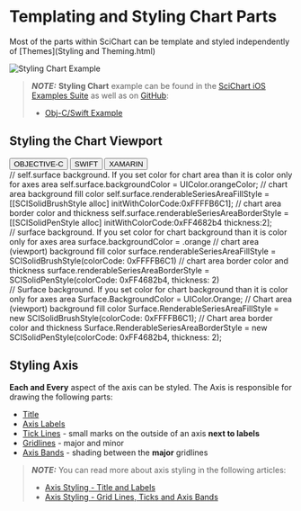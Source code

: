 # Templating and Styling Chart Parts
Most of the parts within SciChart can be template and styled independently of [Themes](Styling and Theming.html)

![Styling Chart Example](img/styling-and-theming/styling-chart-example.png)

> **_NOTE:_** **Styling Chart** example can be found in the [SciChart iOS Examples Suite](https://www.scichart.com/examples/ios-chart/) as well as on [GitHub](https://github.com/ABTSoftware/SciChart.iOS.Examples):
> 
> - [Obj-C/Swift Example](https://www.scichart.com/example/ios-chart-style-theme-chart-elements-in-code/)

## Styling the Chart Viewport
<div class="code-snippet-tabs">
  <button class="code-snippet-tab" onclick="showCodeFor(event, 'objectivec')">OBJECTIVE-C</button>
  <button class="code-snippet-tab" onclick="showCodeFor(event, 'swift')">SWIFT</button>
  <button class="code-snippet-tab" onclick="showCodeFor(event, 'cs')">XAMARIN</button>
</div>
<div class="code-snippet" id="objectivec">
    // self.surface background. If you set color for chart area than it is color only for axes area
    self.surface.backgroundColor = UIColor.orangeColor;
    // chart area background fill color
    self.surface.renderableSeriesAreaFillStyle = [[SCISolidBrushStyle alloc] initWithColorCode:0xFFFFB6C1];
    // chart area border color and thickness
    self.surface.renderableSeriesAreaBorderStyle = [[SCISolidPenStyle alloc] initWithColorCode:0xFF4682b4 thickness:2];
</div>
<div class="code-snippet" id="swift">
    // surface background. If you set color for chart background than it is color only for axes area
    surface.backgroundColor = .orange
    // chart area (viewport) background fill color
    surface.renderableSeriesAreaFillStyle = SCISolidBrushStyle(colorCode: 0xFFFFB6C1)
    // chart area border color and thickness
    surface.renderableSeriesAreaBorderStyle = SCISolidPenStyle(colorCode: 0xFF4682b4, thickness: 2)
</div>
<div class="code-snippet" id="cs">
    // Surface background. If you set color for chart background than it is color only for axes area
    Surface.BackgroundColor = UIColor.Orange;
    // Chart area (viewport) background fill color
    Surface.RenderableSeriesAreaFillStyle = new SCISolidBrushStyle(colorCode: 0xFFFFB6C1);
    // Chart area border color and thickness
    Surface.RenderableSeriesAreaBorderStyle = new SCISolidPenStyle(colorCode: 0xFF4682b4, thickness: 2);
</div>

## Styling Axis
**Each and Every** aspect of the axis can be styled. The Axis is responsible for drawing the following parts:
- [Title](axis-styling---title-and-labels.html#axis-title)
- [Axis Labels](axis-styling---title-and-labels.html#axis-labels)
- [Tick Lines](axis-styling---grid-lines-ticks-and-axis-bands.html#axis-ticks) - small marks on the outside of an axis **next to labels**
- [Gridlines](axis-styling---grid-lines-ticks-and-axis-bands.html#grid-lines) - major and minor
- [Axis Bands](axis-styling---grid-lines-ticks-and-axis-bands.html#axis-bands) - shading between the **major** gridlines

> **_NOTE:_** You can read more about axis styling in the following articles: 
> - [Axis Styling - Title and Labels](axis-styling---title-and-labels.html) 
> - [Axis Styling - Grid Lines, Ticks and Axis Bands](axis-styling---grid-lines-ticks-and-axis-bands.html)